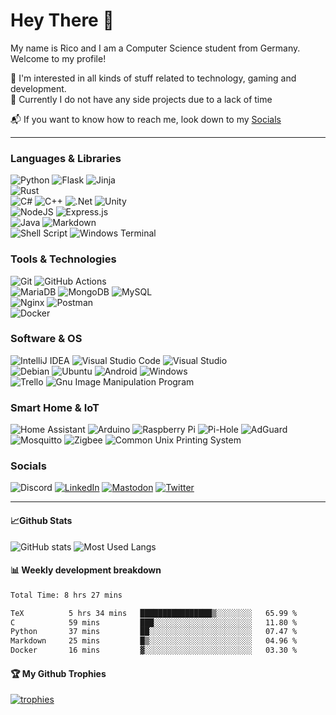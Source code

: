 # Hey There 👋

My name is Rico and I am a Computer Science student from Germany. Welcome to my profile!

👀 I'm interested in all kinds of stuff related to technology, gaming and development.\
📂 Currently I do not have any side projects due to a lack of time

📬 If you want to know how to reach me, look down to my [Socials](#Socials)


---

### Languages & Libraries

![Python](https://img.shields.io/badge/python-3670A0?style=for-the-badge&logo=python&logoColor=ffdd54)
![Flask](https://img.shields.io/badge/flask-%23000.svg?style=for-the-badge&logo=flask&logoColor=white)
![Jinja](https://img.shields.io/badge/jinja-white.svg?style=for-the-badge&logo=jinja&logoColor=black)\
![Rust](https://img.shields.io/static/v1?style=for-the-badge&message=Rust&color=000000&logo=Rust&logoColor=FFFFFF&label=)\
![C#](https://img.shields.io/badge/c%23-%23239120.svg?style=for-the-badge&logo=c-sharp&logoColor=white)
![C++](https://img.shields.io/badge/C++-004283?style=for-the-badge&logo=cplusplus&logoColor=white)
![.Net](https://img.shields.io/badge/.NET-5C2D91?style=for-the-badge&logo=.net&logoColor=white)
![Unity](https://img.shields.io/badge/Unity-4c4c4c?style=for-the-badge&logo=unity&logoColor=white)\
![NodeJS](https://img.shields.io/badge/node.js-6DA55F?style=for-the-badge&logo=node.js&logoColor=white)
![Express.js](https://img.shields.io/badge/express.js-%23404d59.svg?style=for-the-badge&logo=express&logoColor=%2361DAFB)\
![Java](https://img.shields.io/badge/java-%23ED8B00.svg?style=for-the-badge&logo=java&logoColor=white)
![Markdown](https://img.shields.io/badge/markdown-%23000000.svg?style=for-the-badge&logo=markdown&logoColor=white)\
![Shell Script](https://img.shields.io/badge/shell_script-%23121011.svg?style=for-the-badge&logo=gnu-bash&logoColor=white)
![Windows Terminal](https://img.shields.io/badge/Windows%20Terminal-%234D4D4D.svg?style=for-the-badge&logo=windows-terminal&logoColor=white)


### Tools & Technologies

![Git](https://img.shields.io/badge/git-%23F05033.svg?style=for-the-badge&logo=git&logoColor=white)
![GitHub Actions](https://img.shields.io/badge/github%20actions-%232671E5.svg?style=for-the-badge&logo=githubactions&logoColor=white)\
![MariaDB](https://img.shields.io/badge/MariaDB-003545?style=for-the-badge&logo=mariadb&logoColor=white)
![MongoDB](https://img.shields.io/badge/MongoDB-%234ea94b.svg?style=for-the-badge&logo=mongodb&logoColor=white)
![MySQL](https://img.shields.io/badge/mysql-%2300f.svg?style=for-the-badge&logo=mysql&logoColor=white)\
![Nginx](https://img.shields.io/badge/nginx-%23009639.svg?style=for-the-badge&logo=nginx&logoColor=white)
![Postman](https://img.shields.io/badge/Postman-FF6C37?style=for-the-badge&logo=postman&logoColor=white)\
![Docker](https://img.shields.io/badge/docker-%230db7ed.svg?style=for-the-badge&logo=docker&logoColor=white)

### Software & OS
![IntelliJ IDEA](https://img.shields.io/badge/IntelliJIDEA-000000.svg?style=for-the-badge&logo=intellij-idea&logoColor=white)
![Visual Studio Code](https://img.shields.io/badge/Visual%20Studio%20Code-0078d7.svg?style=for-the-badge&logo=visual-studio-code&logoColor=white)
![Visual Studio](https://img.shields.io/badge/Visual%20Studio-5C2D91.svg?style=for-the-badge&logo=visual-studio&logoColor=white)\
![Debian](https://img.shields.io/badge/Debian-D70A53?style=for-the-badge&logo=debian&logoColor=white)
![Ubuntu](https://img.shields.io/badge/Ubuntu-b43c12?style=for-the-badge&logo=ubuntu&logoColor=white)
![Android](https://img.shields.io/badge/Android-4cdd8e?style=for-the-badge&logo=android&logoColor=white)
![Windows](https://img.shields.io/badge/Windows-0078D6?style=for-the-badge&logo=windows&logoColor=white)\
![Trello](https://img.shields.io/badge/Trello-%23026AA7.svg?style=for-the-badge&logo=Trello&logoColor=white)
![Gnu Image Manipulation Program](https://img.shields.io/badge/Gimp-657D8B?style=for-the-badge&logo=gimp&logoColor=FFFFFF)


### Smart Home & IoT
![Home Assistant](https://img.shields.io/static/v1?style=for-the-badge&message=Home+Assistant&color=222222&logo=Home+Assistant&logoColor=18BCF2&label=)
![Arduino](https://img.shields.io/badge/-Arduino-00979D?style=for-the-badge&logo=Arduino&logoColor=white)
![Raspberry Pi](https://img.shields.io/badge/-RaspberryPi-C51A4A?style=for-the-badge&logo=Raspberry-Pi)
![Pi-Hole](https://img.shields.io/badge/pihole-%2396060C.svg?style=for-the-badge&logo=pi-hole&logoColor=white)
![AdGuard](https://img.shields.io/badge/adguard-66ba70.svg?style=for-the-badge&logo=adguard&logoColor=white)
![Mosquitto](https://img.shields.io/badge/mosquitto-%233C5280.svg?style=for-the-badge&logo=eclipsemosquitto&logoColor=white)
![Zigbee](https://img.shields.io/badge/zigbee-%23EB0443.svg?style=for-the-badge&logo=zigbee&logoColor=white)
![Common Unix Printing System](https://img.shields.io/badge/CUPS-000000?style=for-the-badge&logo=cups&logoColor=white)


### Socials
![Discord](https://dcbadge.vercel.app/api/shield/167256708631101440)
[![LinkedIn](https://img.shields.io/badge/linkedin-%230077B5.svg?style=for-the-badge&logo=linkedin&logoColor=white)](https://www.linkedin.com/in/rico-goldhardt/mas)
[![Mastodon](https://img.shields.io/badge/-MASTODON-%232B90D9?style=for-the-badge&logo=mastodon&logoColor=white)](https://mastodon.social/@blackfisch)
[![Twitter](https://img.shields.io/badge/Twitter-%231DA1F2.svg?style=for-the-badge&logo=Twitter&logoColor=white)](https://twitter.com/black_fisch_/)


---

#### 📈Github Stats
![GitHub stats](https://github-readme-stats.vercel.app/api?username=blackfisch&show_icons=true&theme=dark)
![Most Used Langs](https://github-readme-stats.vercel.app/api/top-langs/?username=blackfisch&layout=donut&theme=dark)

#### 📊 Weekly development breakdown
<!--START_SECTION:waka-->

```txt
Total Time: 8 hrs 27 mins

TeX          5 hrs 34 mins   ████████████████▒░░░░░░░░   65.99 %
C            59 mins         ███░░░░░░░░░░░░░░░░░░░░░░   11.80 %
Python       37 mins         ██░░░░░░░░░░░░░░░░░░░░░░░   07.47 %
Markdown     25 mins         █▒░░░░░░░░░░░░░░░░░░░░░░░   04.96 %
Docker       16 mins         ▓░░░░░░░░░░░░░░░░░░░░░░░░   03.30 %
```

<!--END_SECTION:waka-->

#### 🏆 My Github Trophies
[![trophies](https://github-profile-trophy.vercel.app/?username=blackfisch&theme=onedark&no-frame=true&row=1)](https://github.com/ryo-ma/github-profile-trophy)

